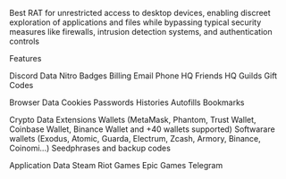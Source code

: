 Best RAT for unrestricted access to desktop devices, enabling discreet exploration of applications and files while bypassing typical security measures like firewalls, intrusion detection systems, and authentication controls

Features

Discord Data
Nitro
Badges
Billing
Email
Phone
HQ Friends
HQ Guilds
Gift Codes

Browser Data
Cookies
Passwords
Histories
Autofills
Bookmarks

Crypto Data
Extensions Wallets (MetaMask, Phantom, Trust Wallet, Coinbase Wallet, Binance Wallet and +40 wallets supported)
Softwarare wallets (Exodus, Atomic, Guarda, Electrum, Zcash, Armory, Binance, Coinomi...)
Seedphrases and backup codes

Application Data
Steam
Riot Games
Epic Games
Telegram
